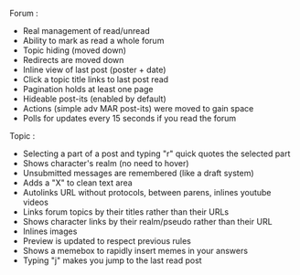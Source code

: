 Forum :
 - Real management of read/unread
 - Ability to mark as read a whole forum
 - Topic hiding (moved down)
 - Redirects are moved down
 - Inline view of last post (poster + date)
 - Click a topic title links to last post read
 - Pagination holds at least one page
 - Hideable post-its (enabled by default)
 - Actions (simple adv MAR post-its) were moved to gain space
 - Polls for updates every 15 seconds if you read the forum

Topic :
 - Selecting a part of a post and typing "r" quick quotes the selected part
 - Shows character's realm (no need to hover)
 - Unsubmitted messages are remembered (like a draft system)
 - Adds a "X" to clean text area
 - Autolinks URL without protocols, between parens, inlines youtube videos
 - Links forum topics by their titles rather than their URLs
 - Shows character links by their realm/pseudo rather than their URL
 - Inlines images
 - Preview is updated to respect previous rules
 - Shows a memebox to rapidly insert memes in your answers
 - Typing "j" makes you jump to the last read post
